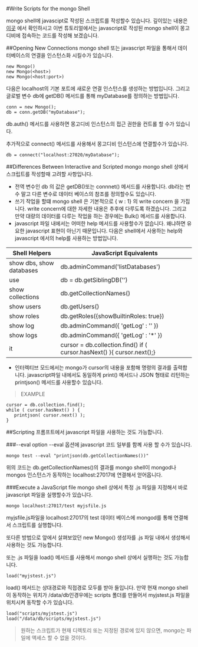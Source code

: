#Write Scripts for the mongo Shell

mongo shell에 javascipt로 작성된 스크립트를 작성할수 있습니다. 깊이있는 내용은 [이곳](https://docs.mongodb.com/manual/core/server-side-javascript/#running-js-scripts-in-mongo-on-mongod-host) 에서 확인하시고 이번 튜토리얼에서는 javascript로 작성된 mongo shell이 몽고디비에 접속하는 코드를 작성해 보겠습니다.

##Opening New Connections
mongo shell 또는 javascript 파일을 통해서 데이터베이스의 연결을 인스턴스화 시킬수가 있습니다.
```
new Mongo()
new Mongo(<host>)
new Mongo(<host:port>)
```

다음은 localhost의 기본 포트에 새로운 연결 인스턴스를 생성하는 방법입니다. 그리고 글로벌 변수 db에 getDB() 메서드를 통해 myDatabase를 정의하는 방법입니다.

```
conn = new Mongo();
db = conn.getDB("myDatabase");
```

db.auth() 메서드를 사용하면 몽고디비 인스턴스의 접근 권한을 컨트롤 할 수가 있습니다.

추가적으로 connect() 메서드를 사용해서 몽고디비 인스턴스에 연결할수가 있습니다. 

```
db = connect("localhost:27020/myDatabase");
```

##Differences Between Interactive and Scripted mongo
mongo shell 상에서 스크립트를 작성할때 고려할 사항입니다.
- 전역 변수인 db 의 값은 getDB()또는 connnet() 메서드를 사용합니다. db라는 변수 말고 다른 변수로 데이터 베이스의 참조를 정의할수도 있습니다.
- 쓰기 작업을 할떄 mongo shell 은 기본적으로 { w : 1} 의 write concern 을 가집니다. write concern에 대한 자세한 내용은 추후에 다루도록 하겠습니다. 그리고 만약 대량의 데이터를 다루는 작업을 하는 경우에는 Bulk() 메서드를 사용합니다.
- javascript 파일 내에서는 어떠한 help 메서드를 사용할수가 없습니다. 왜냐하면 유요한 javascript 표현이 아닌기 때문입니다. 다음은 shell에서 사용하는 help와 javascript 에서의 help를 사용하는 방법입니다.

|Shell Helpers |	JavaScript Equivalents|
|-|-|
| show dbs, show databases| db.adminCommand('listDatabases') |
| use <db> | db = db.getSiblingDB('<db>') |
| show collections | db.getCollectionNames() |
| show users | db.getUsers() |
| show roles | db.getRoles({showBuiltinRoles: true}) |
| show log <logname> | db.adminCommand({ 'getLog' : '<logname>' }) |
| show logs | db.adminCommand({ 'getLog' : '*' }) |
| it | cursor = db.collection.find() if ( cursor.hasNext() ){   cursor.next();}|

- 인터렉티브 모드에서는 mongo가 cursor의 내용을 포함해 명령의 결과를 출력합니다. javascript파일 내에서도 동일하게 print() 메서드나 JSON 형태로 리턴하는 printjson() 메서드를 사용할수 있습니다.
> EXAMPLE
```
cursor = db.collection.find();
while ( cursor.hasNext() ) {
   printjson( cursor.next() );
}
```

##Scripting
프롬프트에서 javascript 파일을 사용하는 것도 가능합니다.

###--eval option
--eval 옵션에 javascript 코드 일부를 함꼐 사용 할 수가 있습니다.
```
mongo test --eval "printjson(db.getCollectionNames())"
```
위의 코드는 db.getCollectionNames()의 결과를 mongo shell이 mongod나 mongos 인스턴스가 동작하는 localhost:27017에 연결해서 얻어옵니다.

###Execute a JavaScript file
mongo shell 상에서 특정 .js 파일을 지정해서 바로 javascript 파일을 실행할수가 있습니다.
```
mongo localhost:27017/test myjsfile.js
```
myjsfile.js파일을 localhost:27017의 test 데이터 베이스에 mongod를 통해 연결해서 스크립트를 실행합니다.

또다른 방법으로 앞에서 살펴보았던 new Mongo() 생성자를 .js 파일 내에서 생성해서 사용하는 것도 가능합니다.

또는 .js 파일을 load() 메서드를 사용해서 mongo shell 상에서 실행하는 것도 가능합니다.
```
load("myjstest.js")
```

load() 메서드는 상대경로와 직접경로 모두를 받아 들입니다. 만약 현재 mongo shell 이 동작하는 위치가 /data/db인경우에는 scripts 폴더를 만들어서 myjstest.js 파일을 위치시켜 동작할 수가 있습니다.

```
load("scripts/myjstest.js")
load("/data/db/scripts/myjstest.js")
```

> 원하는 스크립트가 현재 디렉토리 또는 지정된 경로에 있지 않으면, mongo는 파일에 액세스 할 수 없을 것이다.


